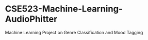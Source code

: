 # CSE523-Machine-Learning-AudioPhitter
Machine Learning Project on Genre Classification and Mood Tagging
